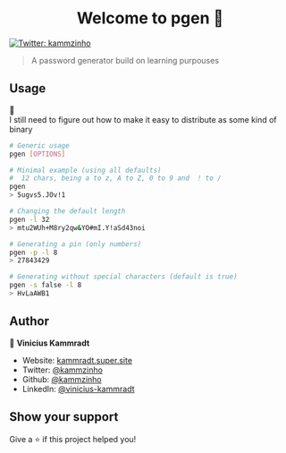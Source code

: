 <h1 align="center">Welcome to pgen 👋</h1>
<p>
  <a href="https://twitter.com/kammzinho" target="_blank">
    <img alt="Twitter: kammzinho" src="https://img.shields.io/twitter/follow/kammzinho.svg?style=social" />
  </a>
</p>

> A password generator build on learning purpouses

## Usage
:construction:  
I still need to figure out how to make it easy to distribute as some kind of binary

```sh
# Generic usage
pgen [OPTIONS]

# Minimal example (using all defaults)
#  12 chars, being a to z, A to Z, 0 to 9 and  ! to /
pgen 
> 5ugvs5.JOv!1

# Changing the default length
pgen -l 32
> mtu2WUh+M8ry2qw&YO#mI.Y!aSd43noi

# Generating a pin (only numbers)
pgen -p -l 8 
> 27843429

# Generating without special characters (default is true)
pgen -s false -l 8 
> HvLaAWB1
```

## Author

👤 **Vinicius Kammradt**

* Website: [kammradt.super.site](https://kammradt.super.site)
* Twitter: [@kammzinho](https://twitter.com/kammzinho)
* Github: [@kammzinho](https://github.com/kammzinho)
* LinkedIn: [@vinicius-kammradt](https://linkedin.com/in/vinicius-kammradt)

## Show your support

Give a ⭐️ if this project helped you!


